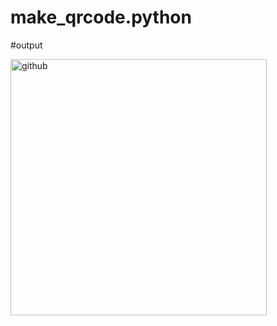 # make_qrcode.python

#output

<img width="410" height="410" alt="github" src="https://github.com/user-attachments/assets/5e9ac944-49ef-4aad-b3e6-3139bd03c801" />
